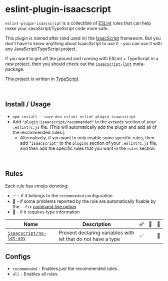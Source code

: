 # eslint-plugin-isaacscript

`eslint-plugin-isaacscript` is a collectible of [ESLint](https://eslint.org/) rules that can help make your JavaScript/TypeScript code more safe.

This plugin is named after (and used in) the [IsaacScript](https://isaacscript.github.io/) framework. But you don't have to know anything about IsaacScript to use it - you can use it with any JavaScript/TypeScript project.

If you want to get off the ground and running with ESLint + TypeScript in a new project, then you should check out the [`isaacscript-lint`](https://github.com/IsaacScript/isaacscript-lint) meta-package.

This project is written in [TypeScript](https://www.typescriptlang.org/).

<br>

## Install / Usage

- `npm install --save-dev eslint eslint-plugin-isaacscript`
- Add `"plugin:isaacscript/recommended"` to the `extends` section of your `.eslintrc.js` file. (This will automatically add the plugin and add all of the recommended rules.)
  - Alternatively, if you want to only enable some specific rules, then add `"isaacscript"` to the `plugins` section of your `.eslintrc.js` file, and then add the specific rules that you want in the `rules` section.

<br>

## Rules

Each rule has emojis denoting:

- :white_check_mark: - if it belongs to the `recommended` configuration
- :wrench: - if some problems reported by the rule are automatically fixable by the `--fix` [command line option](https://eslint.org/docs/user-guide/command-line-interface#fixing-problems)
- :thought_balloon: - if it requires type information

| Name                                                   | Description                                                  | :white_check_mark: | :wrench: | :thought_balloon: |
| ------------------------------------------------------ | ------------------------------------------------------------ | ------------------ | -------- | ----------------- |
| [`isaacscript/no-let-any`](./docs/rules/no-let-any.md) | Prevent declaring variables with let that do not have a type | :white_check_mark: |          | :thought_balloon: |

## Configs

- `recommended` - Enables just the recommended rules.
- `all` - Enables all rules.
